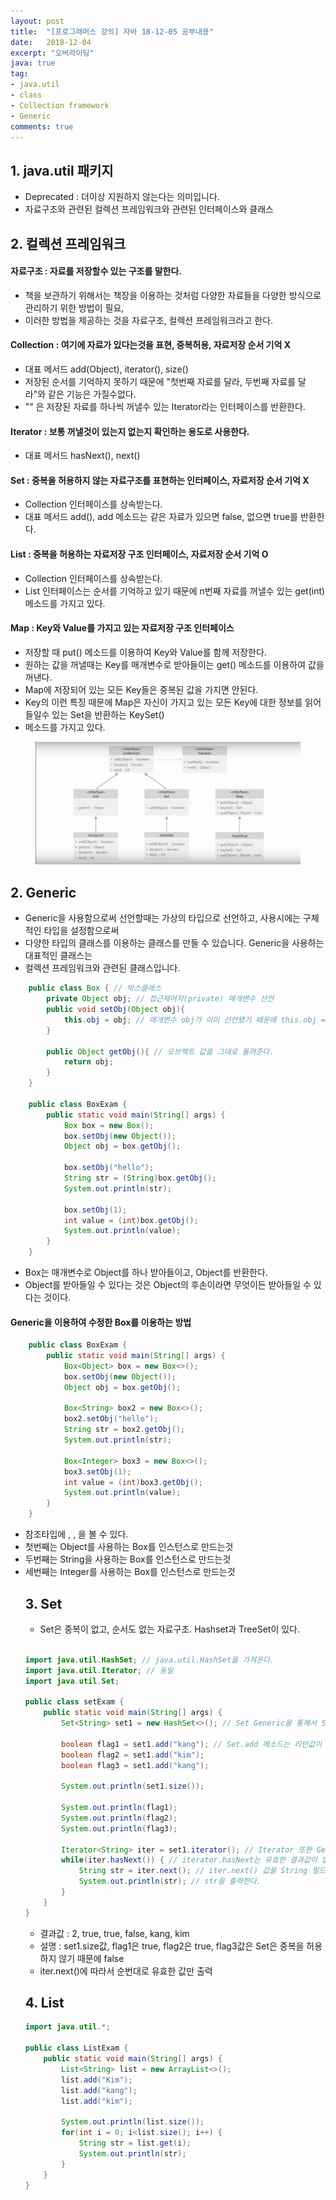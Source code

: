 ```yaml
---
layout: post
title:  "[프로그래머스 강의] 자바 18-12-05 공부내용"
date:   2018-12-04
excerpt: "오버라이딩"
java: true
tag:
- java.util
- class
- Collection framework
- Generic
comments: true
---
```


## 1. java.util 패키지

* Deprecated : 더이상 지원하지 않는다는 의미입니다.
* 자료구조와 관련된 컬렉션 프레임워크와 관련된 인터페이스와 클래스

## 2. 컬렉션 프레임워크

#### 자료구조 : 자료를 저장할수 있는 구조를 말한다.
  * 책을 보관하기 위해서는 책장을 이용하는 것처럼 다양한 자료들을 다양한 방식으로 관리하기 위한 방법이 필요,
  * 이러한 방법을 제공하는 것을 자료구조, 컬렉션 프레임워크라고 한다.

#### Collection : 여기에 자료가 있다는것을 표현, 중복허용, 자료저장 순서 기억 X
  * 대표 메서드 add(Object), iterator(), size() 
  * 저장된 순서를 기억하지 못하기 때문에 "첫번째 자료를 달라, 두번째 자료를 달라"와 같은 기능은 가질수없다.
  * "" 은 저장된 자료를 하나씩 꺼낼수 있는 Iterator라는 인터페이스를 반환한다.

#### Iterator : 보통 꺼낼것이 있는지 없는지 확인하는 용도로 사용한다.
  * 대표 메서드 hasNext(), next()

#### Set : 중복을 허용하지 않는 자료구조를 표현하는 인터페이스, 자료저장 순서 기억 X
  * Collection 인터페이스를 상속받는다.
  * 대표 메서드 add(), add 메소드는 같은 자료가 있으면 false, 없으면 true를 반환한다.

#### List : 중복을 허용하는 자료저장 구조 인터페이스, 자료저장 순서 기억 O
  * Collection 인터페이스를 상속받는다.
  * List 인터페이스는 순서를 기억하고 있기 때문에 n번째 자료를 꺼낼수 있는 get(int) 메소드를 가지고 있다.

#### Map : Key와 Value를 가지고 있는 자료저장 구조 인터페이스
  * 저장할 때 put() 메소드를 이용하여 Key와 Value를 함께 저장한다.
  * 원하는 값을 꺼낼때는 Key를 매개변수로 받아들이는 get() 메소드를 이용하여 값을 꺼낸다.
  * Map에 저장되어 있는 모든 Key들은 중복된 값을 가지면 안된다.
  * Key의 이런 특징 때문에 Map은 자신이 가지고 있는 모든 Key에 대한 정보를 읽어들일수 있는 Set을 반환하는 KeySet() 
  * 메소드를 가지고 있다.

<figure>
    <a href="/assets/img/collection_framework.png"><img src="/assets/img/collection_framework.png"></a>
</figure>

## 2. Generic 

* Generic을 사용함으로써 선언할때는 가상의 타입으로 선언하고, 사용시에는 구체적인 타입을 설정함으로써 
* 다양한 타입의 클래스를 이용하는 클래스를 만들 수 있습니다. Generic을 사용하는 대표적인 클래스는 
* 컬렉션 프레임워크와 관련된 클래스입니다.

```java
    public class Box { // 박스클레스
        private Object obj; // 접근제어자(private) 매개변수 선언
        public void setObj(Object obj){
            this.obj = obj; // 매개변수 obj가 이미 선언됐기 때문에 this.obj = obj라고 적음. 
        }

        public Object getObj(){ // 오브젝트 값을 그대로 돌려준다.
            return obj;
        }
    }

    public class BoxExam {
        public static void main(String[] args) {
            Box box = new Box();
            box.setObj(new Object());
            Object obj = box.getObj();

            box.setObj("hello");
            String str = (String)box.getObj();
            System.out.println(str);

            box.setObj(1);
            int value = (int)box.getObj();
            System.out.println(value);
        }
    } 
```

* Box는 매개변수로 Object를 하나 받아들이고, Object를 반환한다.
* Object를 받아들일 수 있다는 것은 Object의 후손이라면 무엇이든 받아들일 수 있다는 것이다.

#### Generic을 이용하여 수정한 Box를 이용하는 방법

```java
    public class BoxExam {
        public static void main(String[] args) {
            Box<Object> box = new Box<>();
            box.setObj(new Object());
            Object obj = box.getObj();

            Box<String> box2 = new Box<>();
            box2.setObj("hello");
            String str = box2.getObj();
            System.out.println(str);

            Box<Integer> box3 = new Box<>();
            box3.setObj(1);
            int value = (int)box3.getObj();
            System.out.println(value);
        }
    }

```

* 참조타입에 <Object>, <String>, <Integer>을 볼 수 있다.
* 첫번째는 Object를 사용하는 Box를 인스턴스로 만드는것
* 두번째는 String을 사용하는 Box를 인스턴스로 만드는것
* 세번째는 Integer를 사용하는 Box를 인스턴스로 만드는것

## 3. Set

* Set은 중복이 없고, 순서도 없는 자료구조. Hashset과 TreeSet이 있다.
```java

import java.util.HashSet; // java.util.HashSet을 가져온다.
import java.util.Iterator; // 동일
import java.util.Set;

public class setExam {
    public static void main(String[] args) {
        Set<String> set1 = new HashSet<>(); // Set Generic을 통해서 String으로 받는다.

        boolean flag1 = set1.add("kang"); // Set.add 메소드는 리턴값이 boolean으로 받는다( true or false )
        boolean flag2 = set1.add("kim");
        boolean flag3 = set1.add("kang");

        System.out.println(set1.size()); 

        System.out.println(flag1);
        System.out.println(flag2);
        System.out.println(flag3);

        Iterator<String> iter = set1.iterator(); // Iterator 또한 Generic을 통해 String으로 리턴받는다.
        while(iter.hasNext()) { // iterator.hasNext는 유효한 결과값이 없을때까지 작동한다.
            String str = iter.next(); // iter.next() 값을 String 필드(변수)에 담는다.
            System.out.println(str); // str을 출력한다.
        }
    }
}

```

* 결과값 : 2, true, true, false, kang, kim
* 설명 : set1.size값, flag1은 true, flag2은 true, flag3값은 Set은 중복을 허용하지 않기 때문에 false
* iter.next()에 따라서 순번대로 유효한 값만 출력

## 4. List

```java
import java.util.*;

public class ListExam {
    public static void main(String[] args) {
        List<String> list = new ArrayList<>(); 
        list.add("Kim");
        list.add("kang");
        list.add("kim");

        System.out.println(list.size());
        for(int i = 0; i<list.size(); i++) {
            String str = list.get(i);
            System.out.println(str);
        }
    }
}
```